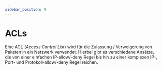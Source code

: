 ```yaml
---
sidebar_position: 9
---
```


# ACLs

Eine ACL (_Access Control List_) wird für die Zulassung / Verweigerung von Paketen in ein Netzwerk verwendet. Hierbei gibt es verschiedene Ansätze, die von einer einfachen IP-allow/-deny Regel bis hin zu einer komplexen IP-, Port- und Protokoll-allow/-deny Regel reichen.
